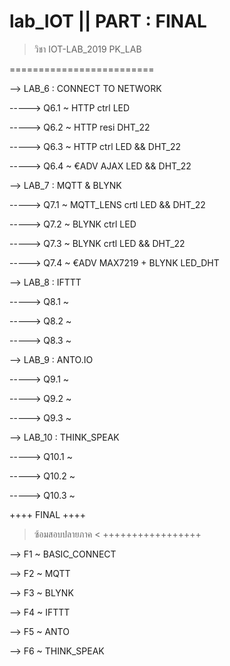 # lab_IOT || PART : FINAL

> วิชา IOT-LAB_2019 PK_LAB

=========================

--> LAB_6 : CONNECT TO NETWORK

-----> Q6.1 ~ HTTP ctrl LED

-----> Q6.2 ~ HTTP resi DHT_22

-----> Q6.3 ~ HTTP ctrl LED && DHT_22

-----> Q6.4 ~ €ADV AJAX LED && DHT_22

--> LAB_7 : MQTT & BLYNK

-----> Q7.1 ~ MQTT_LENS crtl LED && DHT_22

-----> Q7.2 ~ BLYNK ctrl LED

-----> Q7.3 ~ BLYNK crtl LED && DHT_22

-----> Q7.4 ~ €ADV MAX7219 + BLYNK LED_DHT

--> LAB_8 : IFTTT

-----> Q8.1 ~

-----> Q8.2 ~

-----> Q8.3 ~

--> LAB_9 : ANTO.IO

-----> Q9.1 ~

-----> Q9.2 ~

-----> Q9.3 ~

--> LAB_10 : THINK_SPEAK

-----> Q10.1 ~

-----> Q10.2 ~

-----> Q10.3 ~

  ++++ FINAL ++++
> ซ้อมสอบปลายภาค <
 +++++++++++++++++
 
--> F1 ~ BASIC_CONNECT

--> F2 ~ MQTT

--> F3 ~ BLYNK

--> F4 ~ IFTTT

--> F5 ~ ANTO

--> F6 ~ THINK_SPEAK


 

